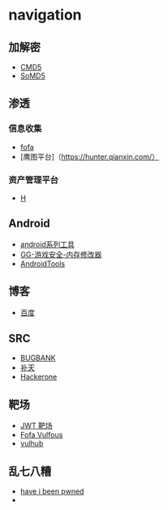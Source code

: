 # navigation


## 加解密
* [CMD5](https://www.cmd5.com/)
* [SoMD5](https://www.somd5.com/)


## 渗透
### 信息收集
* [fofa](https://fofa.info/)
* [鹰图平台]（https://hunter.qianxin.com/）

### 资产管理平台
 * [H](https://github.com/SiJiDo/H)

## Android
* [android系列工具](https://haveibeenpwned.com/)
* [GG-游戏安全-内存修改器](https://www.jianshu.com/p/85217c608523)
* [AndroidTools](https://github.com/weskhen/AndroidTools)

## 博客
* [百度](https://www.baidu.com)

## SRC
* [BUGBANK](https://www.bugbank.cn)
* [补天](https://www.butian.net/)
* [Hackerone](https://www.hackerone.com/)

## 靶场
* [JWT 靶场](https://digi.ninja/labs.php)
* [Fofa Vulfous](https://vulfocus.cn/)
* [vulhub](https://github.com/vulhub/vulhub)

## 乱七八糟
* [have i been pwned](https://haveibeenpwned.com/)
* 
